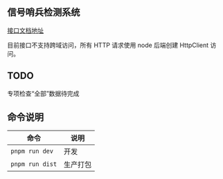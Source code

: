 ## 信号哨兵检测系统

[接口文档地址](http://58.48.76.202:18800/doc.html#/home)

目前接口不支持跨域访问，所有 HTTP 请求使用 node 后端创建 HttpClient 访问。

## TODO

专项检查“全部”数据待完成

## 命令说明

| 命令            | 说明     |
| --------------- | -------- |
| `pnpm run dev`  | 开发     |
| `pnpm run dist` | 生产打包 |
